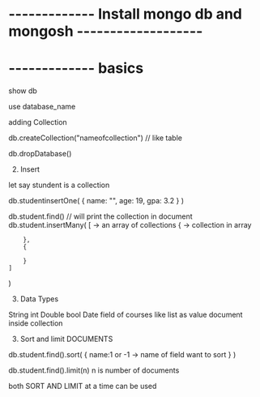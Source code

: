 

# ------------- Install mongo db and mongosh -------------------


# ------------- basics 

show db 

use database_name

adding Collection 

db.createCollection("nameofcollection")  // like table 

db.dropDatabase()

2. Insert

let say stundent is a collection 

db.studentinsertOne(
    {
        name: "",
        age: 19,
        gpa: 3.2 
    }
)

db.student.find() // will print the collection in document
db.student.insertMany( 
    [               -> an array of collections 
        {           -> collection in array 

        },
        {

        }
    ]
)

3. Data Types

String 
int
Double
bool
Date
field of courses like list as value 
document  inside collection 

3. Sort and limit DOCUMENTS

db.student.find().sort(
    {
        name:1 or -1    -> name of field want to sort
    }
)

db.student.find().limit(n) n is number of documents

both SORT AND LIMIT at a time can be used